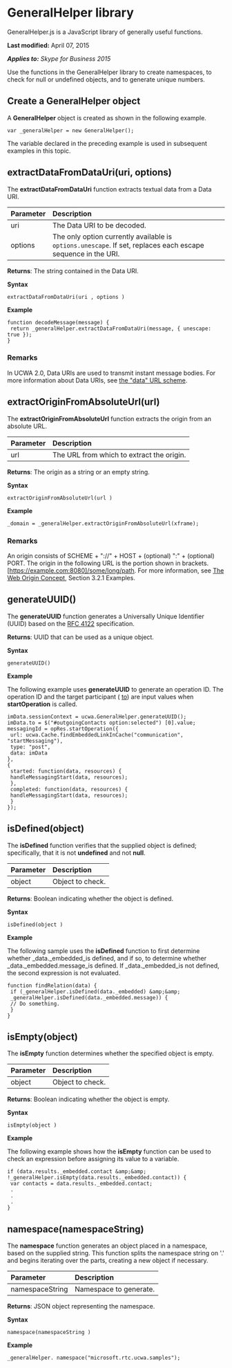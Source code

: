 
# GeneralHelper library
GeneralHelper.js is a JavaScript library of generally useful functions.

 **Last modified:** April 07, 2015

 _**Applies to:** Skype for Business 2015_

Use the functions in the GeneralHelper library to create namespaces, to check for null or undefined objects, and to generate unique numbers.

## Create a GeneralHelper object
<a name="sectionSection0"> </a>

A **GeneralHelper** object is created as shown in the following example.


```
var _generalHelper = new GeneralHelper(); 
```

The variable declared in the preceding example is used in subsequent examples in this topic.


## extractDataFromDataUri(uri, options)
<a name="sectionSection1"> </a>

The **extractDataFromDataUri** function extracts textual data from a Data URI.



|**Parameter**|**Description**|
|:-----|:-----|
|uri|The Data URI to be decoded.|
|options|The only option currently available is `options.unescape`. If set, replaces each escape sequence in the URI.|
 **Returns**: The string contained in the Data URI.

 **Syntax**




```
extractDataFromDataUri(uri , options )
```

 **Example**




```
function decodeMessage(message) {
 return _generalHelper.extractDataFromDataUri(message, { unescape: true });
}

```


### Remarks

In UCWA 2.0, Data URIs are used to transmit instant message bodies. For more information about Data URIs, see [the "data" URL scheme](http://tools.ietf.org/html/rfc2397).


## extractOriginFromAbsoluteUrl(url)
<a name="sectionSection2"> </a>

The **extractOriginFromAbsoluteUrl** function extracts the origin from an absolute URL.



|**Parameter**|**Description**|
|:-----|:-----|
|url|The URL from which to extract the origin.|
 **Returns**: The origin as a string or an empty string.

 **Syntax**




```
extractOriginFromAbsoluteUrl(url )
```

 **Example**




```
_domain = _generalHelper.extractOriginFromAbsoluteUrl(xframe);
```


### Remarks

An origin consists of SCHEME + "://" + HOST + (optional) ":" + (optional) PORT. The origin in the following URL is the portion shown in brackets. [https://example.com:8080]/some/long/path. For more information, see [The Web Origin Concept](http://tools.ietf.org/html/rfc6454), Section 3.2.1 Examples.


## generateUUID()
<a name="sectionSection3"> </a>

The **generateUUID** function generates a Universally Unique Identifier (UUID) based on the [RFC 4122](http://www.ietf.org/rfc/rfc4122.txt) specification.

 **Returns**: UUID that can be used as a unique object.

 **Syntax**




```
generateUUID()
```

 **Example**

The following example uses **generateUUID** to generate an operation ID. The operation ID and the target participant ( [to](to_ref.md)) are input values when **startOperation** is called.




```
imData.sessionContext = ucwa.GeneralHelper.generateUUID();
imData.to = $("#outgoingContacts option:selected") [0].value;
messagingId = opRes.startOperation({
 url: ucwa.Cache.findEmbeddedLinkInCache("communication", "startMessaging"),
 type: "post",
 data: imData
},
{
 started: function(data, resources) {
 handleMessagingStart(data, resources);
 },
 completed: function(data, resources) {
 handleMessagingStart(data, resources);
 }
});
```


## isDefined(object)
<a name="sectionSection4"> </a>

The **isDefined** function verifies that the supplied object is defined; specifically, that it is not **undefined** and not **null**.



|**Parameter**|**Description**|
|:-----|:-----|
|object|Object to check.|
 **Returns**: Boolean indicating whether the object is defined.

 **Syntax**




```
isDefined(object )
```

 **Example**

The following sample uses the **isDefined** function to first determine whether _data._embedded_is defined, and if so, to determine whether _data._embedded.message_is defined. If _data._embedded_is not defined, the second expression is not evaluated.




```
function findRelation(data) {
 if (_generalHelper.isDefined(data._embedded) &amp;&amp;
 _generalHelper.isDefined(data._embedded.message)) {
 // Do something.
 }
}
```


## isEmpty(object)
<a name="sectionSection5"> </a>

The **isEmpty** function determines whether the specified object is empty.



|**Parameter**|**Description**|
|:-----|:-----|
|object|Object to check.|
 **Returns**: Boolean indicating whether the object is empty.

 **Syntax**




```
isEmpty(object )
```

 **Example**

The following example shows how the **isEmpty** function can be used to check an expression before assigning its value to a variable.




```
if (data.results._embedded.contact &amp;&amp; !_generalHelper.isEmpty(data.results._embedded.contact)) {
 var contacts = data.results._embedded.contact;
 .
 .
 .
}
```


## namespace(namespaceString)
<a name="sectionSection6"> </a>

The **namespace** function generates an object placed in a namespace, based on the supplied string. This function splits the namespace string on '.' and begins iterating over the parts, creating a new object if necessary.



|**Parameter**|**Description**|
|:-----|:-----|
|namespaceString|Namespace to generate.|
 **Returns**: JSON object representing the namespace.

 **Syntax**




```
namespace(namespaceString )
```

 **Example**




```
_generalHelper. namespace("microsoft.rtc.ucwa.samples");

```

